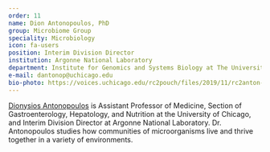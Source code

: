 ```yaml
---
order: 11
name: Dion Antonopoulos, PhD
group: Microbiome Group
speciality: Microbiology
icon: fa-users
position: Interim Division Director
institution: Argonne National Laboratory
department: Institute for Genomics and Systems Biology at The University of Chicago
e-mail: dantonop@uchicago.edu
bio-photo: https://voices.uchicago.edu/rc2pouch/files/2019/11/rc2anton-e1573842309148.png
---
```


[Dionysios Antonopoulos](https://www.anl.gov/profile/dionysios-a-antonopoulos) is Assistant Professor of Medicine, Section of Gastroenterology, Hepatology, and Nutrition at the University of Chicago, and Interim Division Director at Argonne National Laboratory. Dr. Antonopoulos studies how communities of microorganisms live and thrive together in a variety of environments.
